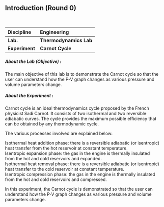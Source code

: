 ## Introduction (Round 0)

<br>

<b>Discipline | <b>Engineering
:--|:--|
<b> Lab. | <b> Thermodynamics Lab
<b> Experiment|     <b> Carnot Cycle

<h5> About the Lab (Objective) : </h5>

The main objective of this lab is to demonstrate the Carnot cycle so that the user can understand how the P-V graph changes as various pressure and volume parameters change.

<h5> About the Experiment : </h5>
  
Carnot cycle is an ideal thermodynamics cycle proposed by the French physicist Sadi Carnot. It consists of two isothermal and two reversible adiabatic curves. The cycle provides the maximum possible efficiency that can be obtained by any thermodynamic cycle. <br>

The various processes involved are explained below:<br>

Isothermal heat addition phase: there is a reversible adiabatic (or isentropic) heat transfer from the hot reservoir at constant temperature.<br>
Isentropic expansion phase: the gas in the engine is thermally insulated from the hot and cold reservoirs and expanded.<br>
Isothermal heat removal phase: there is a reversible adiabatic (or isentropic) heat transfer to the cold reservoir at constant temperature.<br>
Isentropic compression phase: the gas in the engine is thermally insulated from the hot and cold reservoirs and compressed.<br>

In this experiment, the Carnot cycle is demonstrated so that the user can understand how the P-V graph changes as various pressure and volume parameters change.
